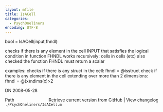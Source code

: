 ```yaml
---
layout: mfile
title: IsACell
categories:
  - PsychOneliners
encoding: UTF-8
---
```


bool = IsACell(input,fhndl)

checks if there is any element in the cell INPUT that satisfies the
logical condition in function FHNDL
works recursively: cells in cells (etc) also checked
the function FHNDL must return a scalar

examples:
checks if there is any struct in the cell:
fhndl = @isstruct
check if there is any element in the cell extending
over more than 2 dimensions:
fhndl = @(x)ndims(x)>2

DN    2008-05-28


<div class="code_header" style="text-align:right;">
  <span style="float:left;">Path&nbsp;&nbsp;</span> <span class="counter">Retrieve <a href=
  "https://raw.github.com/Psychtoolbox-3/Psychtoolbox-3/beta/./PsychOneliners/IsACell.m">current version from GitHub</a> | View <a href=
  "https://github.com/Psychtoolbox-3/Psychtoolbox-3/commits/beta/./PsychOneliners/IsACell.m">changelog</a></span>
</div>
<div class="code">
  <code>./PsychOneliners/IsACell.m</code>
</div>
